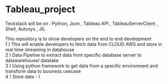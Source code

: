 # Tableau_project

Teckstack will be on : Python, Json , Tableau API , TableauServerClient , Shell, Autosys , JIL  

This repository is to show developers on the end to end development <br>
1 ) This will enable developers to fetch data from CLOUD AWS and store in real time streaming in datahouse<br>
2 ) Data Pipeline to extract data from specific database server to datawarehouse/ datalake <br>
3 ) Using python framework to get data from a specific environment and transform data to business usecase <br>
4 ) Store data - I <br>
